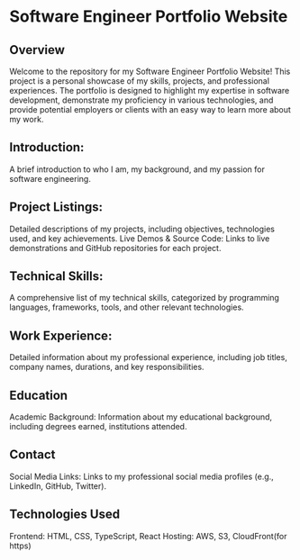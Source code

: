 # Software Engineer Portfolio Website
## Overview
Welcome to the repository for my Software Engineer Portfolio Website! This project is a personal showcase of my skills, projects, and professional experiences. The portfolio is designed to highlight my expertise in software development, demonstrate my proficiency in various technologies, and provide potential employers or clients with an easy way to learn more about my work.

## Introduction: 
A brief introduction to who I am, my background, and my passion for software engineering.

## Project Listings: 
Detailed descriptions of my projects, including objectives, technologies used, and key achievements.
Live Demos & Source Code: Links to live demonstrations and GitHub repositories for each project.

## Technical Skills: 
A comprehensive list of my technical skills, categorized by programming languages, frameworks, tools, and other relevant technologies.
## Work Experience: 
Detailed information about my professional experience, including job titles, company names, durations, and key responsibilities.

## Education
Academic Background: Information about my educational background, including degrees earned, institutions attended.

## Contact
Social Media Links: Links to my professional social media profiles (e.g., LinkedIn, GitHub, Twitter).

## Technologies Used
Frontend: HTML, CSS, TypeScript, React
Hosting: AWS, S3, CloudFront(for https)